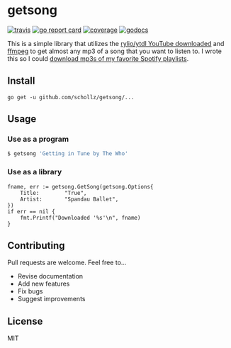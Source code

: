# getsong

[![travis](https://travis-ci.org/schollz/getsong.svg?branch=master)](https://travis-ci.org/schollz/getsong) 
[![go report card](https://goreportcard.com/badge/github.com/schollz/getsong)](https://goreportcard.com/report/github.com/schollz/getsong) 
[![coverage](https://img.shields.io/badge/coverage-46%25-yellow.svg)](https://gocover.io/github.com/schollz/getsong)
[![godocs](https://godoc.org/github.com/schollz/getsong?status.svg)](https://godoc.org/github.com/schollz/getsong) 

This is a simple library that utilizes the [rylio/ytdl YouTube downloaded](https://github.com/rylio/ytdl) and [ffmpeg](https://www.ffmpeg.org/) to get almost any mp3 of a song that you want to listen to. I wrote this so I could [download mp3s of my favorite Spotify playlists](https://github.com/schollz/spotifydownload).

## Install

```
go get -u github.com/schollz/getsong/...
```

## Usage 

### Use as a program

```bash
$ getsong 'Getting in Tune by The Who'

```

### Use as a library

```golang
fname, err := getsong.GetSong(getsong.Options{
    Title:        "True",
    Artist:       "Spandau Ballet",
})
if err == nil {
    fmt.Printf("Downloaded '%s'\n", fname)
}
```

## Contributing

Pull requests are welcome. Feel free to...

- Revise documentation
- Add new features
- Fix bugs
- Suggest improvements

## License

MIT
